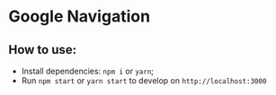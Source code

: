 # Google Navigation

## How to use:

- Install dependencies: `npm i` or `yarn`;
- Run `npm start` or `yarn start` to develop on `http://localhost:3000`
